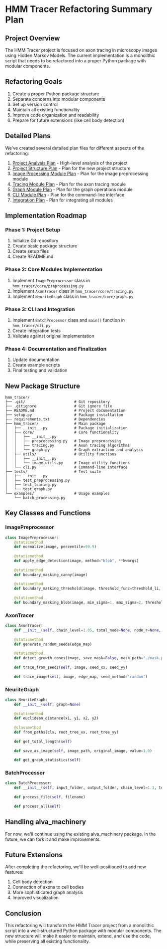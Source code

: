 # HMM Tracer Refactoring Summary Plan

## Project Overview

The HMM Tracer project is focused on axon tracing in microscopy images using Hidden Markov Models. The current implementation is a monolithic script that needs to be refactored into a proper Python package with modular components.

## Refactoring Goals

1. Create a proper Python package structure
2. Separate concerns into modular components
3. Set up version control
4. Maintain all existing functionality
5. Improve code organization and readability
6. Prepare for future extensions (like cell body detection)

## Detailed Plans

We've created several detailed plan files for different aspects of the refactoring:

1. [Project Analysis Plan](project_analysis_plan.md) - High-level analysis of the project
2. [Project Structure Plan](project_structure_plan.md) - Plan for the new project structure
3. [Image Processing Module Plan](image_processing_module_plan.md) - Plan for the image preprocessing module
4. [Tracing Module Plan](tracing_module_plan.md) - Plan for the axon tracing module
5. [Graph Module Plan](graph_module_plan.md) - Plan for the graph operations module
6. [CLI Module Plan](cli_module_plan.md) - Plan for the command-line interface
7. [Integration Plan](integration_plan.md) - Plan for integrating all modules

## Implementation Roadmap

### Phase 1: Project Setup

1. Initialize Git repository
2. Create basic package structure
3. Create setup files
4. Create README.md

### Phase 2: Core Modules Implementation

1. Implement `ImagePreprocessor` class in `hmm_tracer/core/preprocessing.py`
2. Implement `AxonTracer` class in `hmm_tracer/core/tracing.py`
3. Implement `NeuriteGraph` class in `hmm_tracer/core/graph.py`

### Phase 3: CLI and Integration

1. Implement `BatchProcessor` class and `main()` function in `hmm_tracer/cli.py`
2. Create integration tests
3. Validate against original implementation

### Phase 4: Documentation and Finalization

1. Update documentation
2. Create example scripts
3. Final testing and validation

## New Package Structure

```
hmm_tracer/
├── .git/                      # Git repository
├── .gitignore                 # Git ignore file
├── README.md                  # Project documentation
├── setup.py                   # Package installation
├── requirements.txt           # Dependencies
├── hmm_tracer/                # Main package
│   ├── __init__.py            # Package initialization
│   ├── core/                  # Core functionality
│   │   ├── __init__.py
│   │   ├── preprocessing.py   # Image preprocessing
│   │   ├── tracing.py         # Axon tracing algorithms
│   │   └── graph.py           # Graph extraction and analysis
│   ├── utils/                 # Utility functions
│   │   ├── __init__.py
│   │   └── image_utils.py     # Image utility functions
│   └── cli.py                 # Command-line interface
├── tests/                     # Test suite
│   ├── __init__.py
│   ├── test_preprocessing.py
│   ├── test_tracing.py
│   └── test_graph.py
└── examples/                  # Usage examples
    └── batch_processing.py
```

## Key Classes and Functions

### ImagePreprocessor

```python
class ImagePreprocessor:
    @staticmethod
    def normalize(image, percentile=99.9)
    
    @staticmethod
    def apply_edge_detection(image, method="blob", **kwargs)
    
    @staticmethod
    def boundary_masking_canny(image)
    
    @staticmethod
    def boundary_masking_threshold(image, threshold_func=threshold_li, min_size=2)
    
    @staticmethod
    def boundary_masking_blob(image, min_sigma=1, max_sigma=2, threshold=0.02)
```

### AxonTracer

```python
class AxonTracer:
    def __init__(self, chain_level=1.05, total_node=None, node_r=None, line_length_min=32, debug=False)
    
    @staticmethod
    def generate_random_seeds(edge_map)
    
    @staticmethod
    def detect_growth_cones(image, save_mask=False, mask_path="./mask.png")
    
    def trace_from_seeds(self, image, seed_xx, seed_yy)
    
    def trace_image(self, image, edge_map, seed_method="random")
```

### NeuriteGraph

```python
class NeuriteGraph:
    def __init__(self, graph=None)
    
    @staticmethod
    def euclidean_distance(x1, y1, x2, y2)
    
    @classmethod
    def from_paths(cls, root_tree_xx, root_tree_yy)
    
    def get_total_length(self)
    
    def save_as_image(self, image_path, original_image, value=1.0)
    
    def get_graph_statistics(self)
```

### BatchProcessor

```python
class BatchProcessor:
    def __init__(self, input_folder, output_folder, chain_level=1.1, total_node=None, node_r=4, line_length_min=32, min_sigma=1, max_sigma=64, threshold=0.015, debug=True, num_cores=None)
    
    def process_file(self, filename)
    
    def process_all(self)
```

## Handling alva_machinery

For now, we'll continue using the existing alva_machinery package. In the future, we can fork it and make improvements.

## Future Extensions

After completing the refactoring, we'll be well-positioned to add new features:

1. Cell body detection
2. Connection of axons to cell bodies
3. More sophisticated graph analysis
4. Improved visualization

## Conclusion

This refactoring will transform the HMM Tracer project from a monolithic script into a well-structured Python package with modular components. The new structure will make it easier to maintain, extend, and use the code, while preserving all existing functionality.
